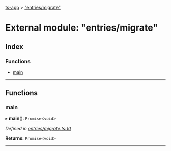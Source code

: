 [ts-app](../README.md) > ["entries/migrate"](../modules/_entries_migrate_.md)

# External module: "entries/migrate"

## Index

### Functions

* [main](_entries_migrate_.md#main)

---

## Functions

<a id="main"></a>

###  main

▸ **main**(): `Promise`<`void`>

*Defined in [entries/migrate.ts:10](https://github.com/jmeyers91/ts-app/blob/706bbc4/src/entries/migrate.ts#L10)*

**Returns:** `Promise`<`void`>

___

